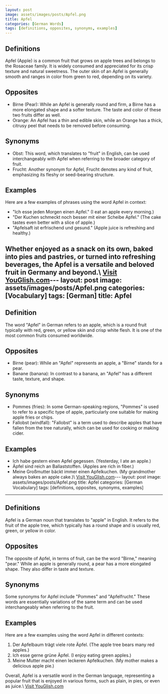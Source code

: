 ```yaml
---
layout: post
image: assets/images/posts/Apfel.png
title: Apfel
categories: [German Words]
tags: [definitions, opposites, synonyms, examples]
---
```


## Definitions
Apfel (Apple) is a common fruit that grows on apple trees and belongs to the Rosaceae family. It is widely consumed and appreciated for its crisp texture and natural sweetness. The outer skin of an Apfel is generally smooth and ranges in color from green to red, depending on its variety.

## Opposites
- Birne (Pear): While an Apfel is generally round and firm, a Birne has a more elongated shape and a softer texture. The taste and color of these two fruits differ as well.
- Orange: An Apfel has a thin and edible skin, while an Orange has a thick, citrusy peel that needs to be removed before consuming.

## Synonyms
- Obst: This word, which translates to "fruit" in English, can be used interchangeably with Apfel when referring to the broader category of fruit.
- Frucht: Another synonym for Apfel, Frucht denotes any kind of fruit, emphasizing its fleshy or seed-bearing structure.

## Examples
Here are a few examples of phrases using the word Apfel in context:

- "Ich esse jeden Morgen einen Apfel." (I eat an apple every morning.)
- "Der Kuchen schmeckt noch besser mit einer Scheibe Apfel." (The cake tastes even better with a slice of apple.)
- "Apfelsaft ist erfrischend und gesund." (Apple juice is refreshing and healthy.)

Whether enjoyed as a snack on its own, baked into pies and pastries, or turned into refreshing beverages, the Apfel is a versatile and beloved fruit in Germany and beyond.\ <a id="yg-widget-0" class="youglish-widget" data-query="Apfel" data-lang="german" data-components="8412" data-auto-start="0" data-bkg-color="theme_light" data-title="How%20to%20pronounce%20Apfel%20in%20German"  rel="nofollow" href="https://youglish.com">Visit YouGlish.com</a><script async src="https://youglish.com/public/emb/widget.js" charset="utf-8"></script>---
layout: post
image: assets/images/posts/Apfel.png
categories: [Vocabulary]
tags: [German]
title: Apfel
---

## Definition

The word "Apfel" in German refers to an apple, which is a round fruit typically with red, green, or yellow skin and crisp white flesh. It is one of the most common fruits consumed worldwide.

## Opposites

- Birne (pear): While an "Apfel" represents an apple, a "Birne" stands for a pear.
- Banane (banana): In contrast to a banana, an "Apfel" has a different taste, texture, and shape.

## Synonyms

- Pommes (fries): In some German-speaking regions, "Pommes" is used to refer to a specific type of apple, particularly one suitable for making apple fries or chips.
- Fallobst (windfall): "Fallobst" is a term used to describe apples that have fallen from the tree naturally, which can be used for cooking or making cider.

## Examples

- Ich habe gestern einen Apfel gegessen. (Yesterday, I ate an apple.)
- Äpfel sind reich an Ballaststoffen. (Apples are rich in fiber.)
- Meine Großmutter bäckt immer einen Apfelkuchen. (My grandmother always bakes an apple cake.)\ <a id="yg-widget-0" class="youglish-widget" data-query="Apfel" data-lang="german" data-components="8412" data-auto-start="0" data-bkg-color="theme_light" data-title="How%20to%20pronounce%20Apfel%20in%20German"  rel="nofollow" href="https://youglish.com">Visit YouGlish.com</a><script async src="https://youglish.com/public/emb/widget.js" charset="utf-8"></script>---
layout: post
image: assets/images/posts/Apfel.png
title: Apfel
categories: [German Vocabulary]
tags: [definitions, opposites, synonyms, examples]
---

## Definitions
Apfel is a German noun that translates to "apple" in English. It refers to the fruit of the apple tree, which typically has a round shape and is usually red, green, or yellow in color. 

## Opposites
The opposite of Apfel, in terms of fruit, can be the word "Birne," meaning "pear." While an apple is generally round, a pear has a more elongated shape. They also differ in taste and texture.

## Synonyms
Some synonyms for Apfel include "Pommes" and "Apfelfrucht." These words are essentially variations of the same term and can be used interchangeably when referring to the fruit.

## Examples
Here are a few examples using the word Apfel in different contexts:

1. Der Apfelbaum trägt viele rote Äpfel. (The apple tree bears many red apples.)
2. Ich esse gerne grüne Äpfel. (I enjoy eating green apples.)
3. Meine Mutter macht einen leckeren Apfelkuchen. (My mother makes a delicious apple pie.)

Overall, Apfel is a versatile word in the German language, representing a popular fruit that is enjoyed in various forms, such as plain, in pies, or even as juice.\ <a id="yg-widget-0" class="youglish-widget" data-query="Apfel" data-lang="german" data-components="8412" data-auto-start="0" data-bkg-color="theme_light" data-title="How%20to%20pronounce%20Apfel%20in%20German"  rel="nofollow" href="https://youglish.com">Visit YouGlish.com</a><script async src="https://youglish.com/public/emb/widget.js" charset="utf-8"></script>